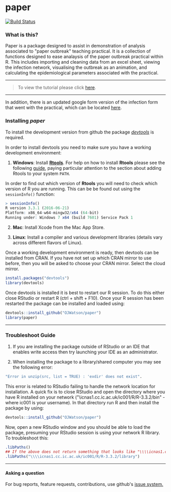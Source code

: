 # paper

[![Build Status](https://travis-ci.org/OJWatson/paper.png?branch=master)](https://travis-ci.org/OJWatson/paper)

### What is this?

Paper is a package designed to assist in demonstration of analysis associated to "paper outbreak" teaching practical. It is a collection of functions designed to ease analaysis of the paper outbreak practical within R. This includes importing and cleaning data from an excel sheet, viewing the infection network, visualising the outbreak as an animation, and calculating the epidemiological parameters associated with the practical.

***
> To view the tutorial please click [here](https://cdn.rawgit.com/OJWatson/paper/8dd181b5cf486b96ce1946b4baf7f1c134c6413d/tutorials/paper-package-tutorial.html).

***

In addition, there is an updated google form version of the infection form that went with the practical, which can be located [here](https://drive.google.com/open?id=0B0-wM-jL1G-Sb2NiRU1DbDJWZGs).

### Installing *paper*

To install the development version from github the package [*devtools*](https://github.com/hadley/devtools) is required.

In order to install devtools you need to make sure you have a working development environment:

1. **Windows**: Install **[Rtools](https://cran.r-project.org/bin/windows/Rtools/)**. For help on how to install **Rtools** please see the following [guide](https://github.com/stan-dev/rstan/wiki/Install-Rtools-for-Windows), paying particular attention to the section about adding Rtools to your
system `PATH`. 

In order to find out which version of **Rtools** you will need to check which version of R you are running. This can be be found out using the `sessionInfo()` function:

``` r 
> sessionInfo()
R version 3.3.1 (2016-06-21)
Platform: x86_64-w64-mingw32/x64 (64-bit)
Running under: Windows 7 x64 (build 7601) Service Pack 1
```

2. **Mac**: Install Xcode from the Mac App Store.

3. **Linux**: Install a compiler and various development libraries (details vary across different flavors of Linux).

Once a working development environment is ready, then devtools can be installed from CRAN. If you have not set up which CRAN mirror to use
before, then you will be asked to choose your CRAN mirror. Select the cloud mirror.

```r
install.packages("devtools")
library(devtools)
```
Once devtools is installed it is best to restart our R session. To do this either close RStudio or restart R (ctrl + shift + F10). Once your R session
has been restarted the package can be installed and loaded using:

```r
devtools::install_github("OJWatson/paper")
library(paper)
```

***
### Troubleshoot Guide

1. If you are installing the package outside of RStudio or an IDE that enables write access then try launching your IDE as an administrator. 

2. When installing the package to a library/shared computer you may see the following error:
```r
"Error in unzip(src, list = TRUE) : 'exdir' does not exist".
```
This error is related to RStudio failing to handle the network location for installation. A quick fix is to close RStudio and open the directory where you have R installed on your network ("\\icnas1.cc.ic.ac.uk/ic001/R/R-3.3.2/bin" - where ic001 is your username). In that directory run R and then install the package by using:
```r
devtools::install_github("OJWatson/paper")
```
Now, open a new RStudio window and you should be able to load the package, presuming your RStudio session is using your network R library. To troubleshoot this:
``` r 
.libPaths()
## If the above does not return something that looks like "\\\\icnas1.cc.ic.ac.uk/ic001/R/R-3.3.2/library" then add the library path:
.libPaths("\\\\icnas1.cc.ic.ac.uk/ic001/R/R-3.3.2/library")
```
***

#### Asking a question

For bug reports, feature requests, contributions, use github's [issue system.](https://github.com/OJWatson/paper/issues)
